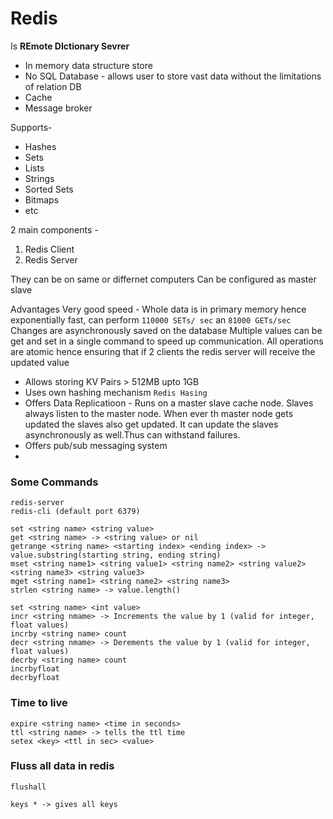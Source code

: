 # Redis

Is **REmote DIctionary Sevrer**
- In memory data structure store
- No SQL Database - allows user to store vast data without the limitations of relation DB
- Cache
- Message broker


Supports-
- Hashes
- Sets
- Lists
- Strings
- Sorted Sets
- Bitmaps
- etc

2 main components -
1. Redis Client
2. Redis Server

They can be on same or differnet computers
Can be configured as master slave

Advantages
Very good speed - Whole data is in primary memory hence exponentially fast, can perform `110000 SETs/ sec` an `81000 GETs/sec`
Changes are asynchronously saved on the database
Multiple values can be get and set in a single command to speed up communication.
All operations are atomic hence ensuring that if 2 clients the redis server will receive the updated value
- Allows storing KV Pairs > 512MB upto 1GB
- Uses own hashing mechanism `Redis Hasing`
- Offers Data Replicatioon - Runs on a master slave cache node. Slaves always listen to the master node. When ever th master node gets updated the slaves also get updated. It can update the slaves asynchronously as well.Thus can withstand failures.
- Offers pub/sub messaging system
-   

### Some Commands
```
redis-server
redis-cli (default port 6379)
```

```
set <string name> <string value>
get <string name> -> <string value> or nil
getrange <string name> <starting index> <ending index> -> value.substring(starting string, ending string)
mset <string name1> <string value1> <string name2> <string value2> <string name3> <string value3>
mget <string name1> <string name2> <string name3>
strlen <string name> -> value.length()

set <string name> <int value>
incr <string nmame> -> Increments the value by 1 (valid for integer, float values)
incrby <string name> count
decr <string nmame> -> Derements the value by 1 (valid for integer, float values)
decrby <string name> count
incrbyfloat
decrbyfloat
```

### Time to live
```
expire <string name> <time in seconds>
ttl <string name> -> tells the ttl time
setex <key> <ttl in sec> <value>
```

### Fluss all data in redis
```
flushall
```

```
keys * -> gives all keys
```
